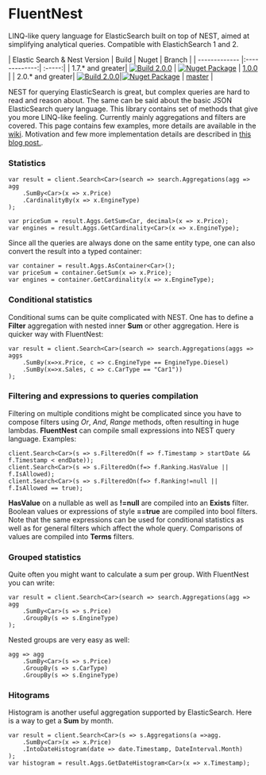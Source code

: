 # FluentNest

LINQ-like query language for ElasticSearch built on top of NEST, aimed at simplifying analytical queries. Compatible with ElastichSearch 1 and 2.

| Elastic Search & Nest Version | Build | Nuget | Branch |
| ------------- |:-------------:| :-----:|
| 1.7.* and greater| [![Build 2.0.0](https://ci.appveyor.com/api/projects/status/wrorpoekyw416hn1/branch/1.0.0?svg=true)](https://ci.appveyor.com/project/hoonzis/fluentnest) | [![Nuget Package](https://img.shields.io/badge/nuget-v1.0.116-blue.svg)](https://www.nuget.org/packages/FluentNest/1.0.166) | [1.0.0](https://github.com/hoonzis/fluentnest/tree/1.0.0) |
| 2.0.* and greater| [![Build 2.0.0](https://ci.appveyor.com/api/projects/status/wrorpoekyw416hn1?svg=true)](https://ci.appveyor.com/project/hoonzis/fluentnest)|[![Nuget Package](https://img.shields.io/nuget/v/fluentnest.svg)](https://www.nuget.org/packages/fluentnest) | [master](https://github.com/hoonzis/fluentnest/) |

NEST for querying ElasticSearch is great, but complex queries are hard to read and reason about. The same can be said about the basic JSON ElasticSearch query language. This library contains set of methods that give you more LINQ-like feeling. Currently mainly aggregations and filters are covered. This page contains few examples, more details are available in the [wiki](https://github.com/hoonzis/fluentnest/wiki/FluentNest-wiki). Motivation and few more implementation details are described in [this blog post.](http://www.hoonzis.com/fluent-interface-for-elastic-search/).


### Statistics
```Csharp
var result = client.Search<Car>(search => search.Aggregations(agg => agg
	.SumBy<Car>(x => x.Price)
	.CardinalityBy(x => x.EngineType)
);

var priceSum = result.Aggs.GetSum<Car, decimal>(x => x.Price);
var engines = result.Aggs.GetCardinality<Car>(x => x.EngineType);
```

Since all the queries are always done on the same entity type, one can also convert the result into a typed container:

```Csharp
var container = result.Aggs.AsContainer<Car>();
var priceSum = container.GetSum(x => x.Price);
var engines = container.GetCardinality(x => x.EngineType);
```

### Conditional statistics
Conditional sums can be quite complicated with NEST. One has to define a **Filter** aggregation with nested inner **Sum** or other aggregation. Here is quicker way with FluentNest:

```CSharp
var result = client.Search<Car>(search => search.Aggregations(aggs => aggs
	.SumBy(x=>x.Price, c => c.EngineType == EngineType.Diesel)
	.SumBy(x=>x.Sales, c => c.CarType == "Car1"))
);
```

### Filtering and expressions to queries compilation
Filtering on multiple conditions might be complicated since you have to compose filters using *Or*, *And*, *Range* methods, often resulting in huge lambdas. **FluentNest** can compile small expressions into NEST query language. Examples:

```CSharp
client.Search<Car>(s => s.FilteredOn(f => f.Timestamp > startDate && f.Timestamp < endDate));
client.Search<Car>(s => s.FilteredOn(f=> f.Ranking.HasValue || f.IsAllowed);
client.Search<Car>(s => s.FilteredOn(f=> f.Ranking!=null || f.IsAllowed == true);
```
**HasValue** on a nullable as well as **!=null** are compiled into an **Exists** filter. Boolean values or expressions of style **==true** are compiled into bool filters. Note that the same expressions can be used for conditional statistics as well as for general filters which affect the whole query. Comparisons of values are compiled into **Terms** filters.

### Grouped statistics
Quite often you might want to calculate a sum per group. With FluentNest you can write:

```CSharp
var result = client.Search<Car>(search => search.Aggregations(agg => agg
	.SumBy<Car>(s => s.Price)
	.GroupBy(s => s.EngineType)
);
```

Nested groups are very easy as well:

```Csharp
agg => agg
	.SumBy<Car>(s => s.Price)
	.GroupBy(s => s.CarType)
	.GroupBy(s => s.EngineType)
```

### Hitograms
Histogram is another useful aggregation supported by ElasticSearch. Here is a way to get a **Sum** by month.

```CSharp
var result = client.Search<Car>(s => s.Aggregations(a =>agg.
	.SumBy<Car>(x => x.Price)
	.IntoDateHistogram(date => date.Timestamp, DateInterval.Month)
);
var histogram = result.Aggs.GetDateHistogram<Car>(x => x.Timestamp);
```

